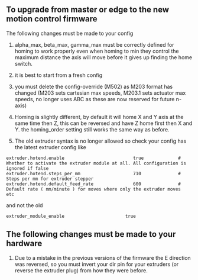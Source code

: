 To upgrade from master or edge to the new motion control firmware
-----------------------------------------------------------------

The following changes must be made to your config

1. alpha_max, beta_max, gamma_max must be correctly defined for homing to work properly even when homing to min
   they control the maximum distance the axis will move before it gives up finding the home switch.

2. it is best to start from a fresh config
3. you must delete the config-override (M502) as M203 format has changed (M203 sets cartesian max speeds, M203.1 sets actuator max speeds, no longer uses ABC as these are now reserved for future n-axis)

4. Homing is slightly different, by default it will home X and Y axis at the same time then Z, this can be reversed and have Z home first then X and Y.
   the homing_order setting still works the same way as before.

5. The old extruder syntax is no longer allowed so check your config has the latest extruder config like
```
extruder.hotend.enable                          true             # Whether to activate the extruder module at all. All configuration is ignored if false
extruder.hotend.steps_per_mm                    710              # Steps per mm for extruder stepper
extruder.hotend.default_feed_rate               600              # Default rate ( mm/minute ) for moves where only the extruder moves
etc
```

and not the old

```
extruder_module_enable                       true
```


The following changes must be made to your hardware
---------------------------------------------------

1. Due to a mistake in the previous versions of the firmware the E direction was reversed, so you must invert your dir pin for your extruders (or reverse the extruder plug) from how they were before.


